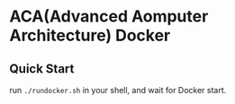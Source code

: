 # ACA(Advanced Aomputer Architecture) Docker

## Quick Start

run `./rundocker.sh` in your shell, and wait for Docker start.
